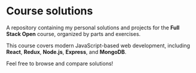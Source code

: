 # Course solutions

A repository containing my personal solutions and projects for the **Full Stack Open** course, organized by parts and exercises.

This course covers modern JavaScript-based web development, including **React**, **Redux**, **Node.js**, **Express**, and **MongoDB**.

Feel free to browse and compare solutions!
